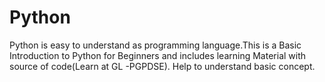 # Python
Python is easy to understand as programming language.This is a Basic Introduction to Python for Beginners and includes learning Material with source of code(Learn at GL -PGPDSE). Help to understand basic concept. 
